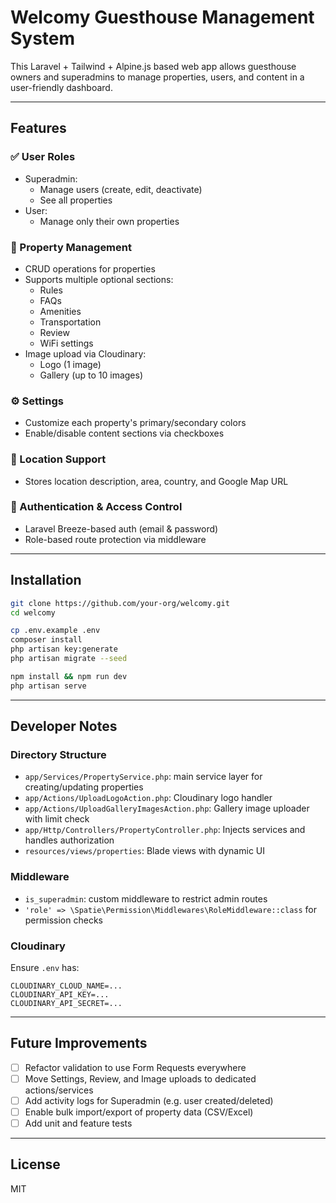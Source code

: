 # Welcomy Guesthouse Management System

This Laravel + Tailwind + Alpine.js based web app allows guesthouse owners and superadmins to manage properties, users, and content in a user-friendly dashboard.

---

## Features

### ✅ User Roles
- Superadmin:
  - Manage users (create, edit, deactivate)
  - See all properties
- User:
  - Manage only their own properties

### 🏡 Property Management
- CRUD operations for properties
- Supports multiple optional sections:
  - Rules
  - FAQs
  - Amenities
  - Transportation
  - Review
  - WiFi settings
- Image upload via Cloudinary:
  - Logo (1 image)
  - Gallery (up to 10 images)

### ⚙️ Settings
- Customize each property's primary/secondary colors
- Enable/disable content sections via checkboxes

### 📍 Location Support
- Stores location description, area, country, and Google Map URL

### 🔐 Authentication & Access Control
- Laravel Breeze-based auth (email & password)
- Role-based route protection via middleware

---

## Installation

```bash
git clone https://github.com/your-org/welcomy.git
cd welcomy

cp .env.example .env
composer install
php artisan key:generate
php artisan migrate --seed

npm install && npm run dev
php artisan serve
```

---

## Developer Notes

### Directory Structure

- `app/Services/PropertyService.php`: main service layer for creating/updating properties
- `app/Actions/UploadLogoAction.php`: Cloudinary logo handler
- `app/Actions/UploadGalleryImagesAction.php`: Gallery image uploader with limit check
- `app/Http/Controllers/PropertyController.php`: Injects services and handles authorization
- `resources/views/properties`: Blade views with dynamic UI

### Middleware

- `is_superadmin`: custom middleware to restrict admin routes
- `'role' => \Spatie\Permission\Middlewares\RoleMiddleware::class` for permission checks

### Cloudinary

Ensure `.env` has:
```
CLOUDINARY_CLOUD_NAME=...
CLOUDINARY_API_KEY=...
CLOUDINARY_API_SECRET=...
```

---

## Future Improvements

- [ ] Refactor validation to use Form Requests everywhere
- [ ] Move Settings, Review, and Image uploads to dedicated actions/services
- [ ] Add activity logs for Superadmin (e.g. user created/deleted)
- [ ] Enable bulk import/export of property data (CSV/Excel)
- [ ] Add unit and feature tests

---

## License

MIT
